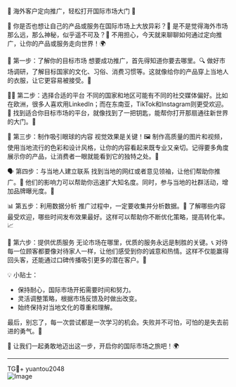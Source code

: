 🎉 海外客户定向推广，轻松打开国际市场大门 🎉

🚀 你是否也想让自己的产品或服务在国际市场上大放异彩？🤔 是不是觉得海外市场那么远，那么神秘，似乎遥不可及？🧐 不用担心，今天就来聊聊如何通过定向推广，让你的产品或服务走向世界！🌍

🎯 第一步：了解你的目标市场
想要成功推广，首先得知道你要去哪里。🔍 做好市场调研，了解目标国家的文化、习俗、消费习惯等。这就像给你的产品穿上当地人的衣服，让它更容易被接受。👗

👩‍💻 第二步：选择合适的平台
不同的国家和地区可能有不同的社交媒体偏好。比如在欧洲，很多人喜欢用LinkedIn；而在东南亚，TikTok和Instagram则更受欢迎。🌟 找到适合你目标市场的平台，就像找到了一把钥匙，能帮你打开那扇通往新世界的大门。🚪

📸 第三步：制作吸引眼球的内容
视觉效果是关键！🖼️ 制作高质量的图片和视频，使用当地流行的色彩和设计风格，让你的内容看起来既专业又亲切。记得要多角度展示你的产品，让消费者一眼就能看到它的独特之处。🌈

🗣️ 第四步：与当地人建立联系
找到当地的网红或者意见领袖，让他们帮助你推广。🤝 他们的影响力可以帮助你迅速扩大知名度。同时，参与当地的社群活动，增加品牌曝光度。🎈

📊 第五步：利用数据分析
推广过程中，一定要收集并分析数据。👀 了解哪些内容最受欢迎，哪些时间发布效果最好。这样可以帮助你不断优化策略，提高转化率。📈

💼 第六步：提供优质服务
无论市场在哪里，优质的服务永远是制胜的关键。📞 对待每一位顾客都要像对待家人一样，让他们感受到你的诚意和热情。这样不仅能赢得回头客，还能通过口碑传播吸引更多的潜在客户。💖

💡 小贴士：
- 保持耐心，国际市场开拓需要时间和努力。
- 灵活调整策略，根据市场反馈及时做出改变。
- 始终保持对当地文化的尊重和理解。

最后，别忘了，每一次尝试都是一次学习的机会。失败并不可怕，可怕的是失去前进的勇气。💪

🌈 让我们一起勇敢地迈出这一步，开启你的国际市场之旅吧！🌍

---

TG💪+ yuantou2048  
![Image](https://github.com/user-attachments/assets/42a5a4a5-fea9-4a1d-8aa0-73e57e430cca)